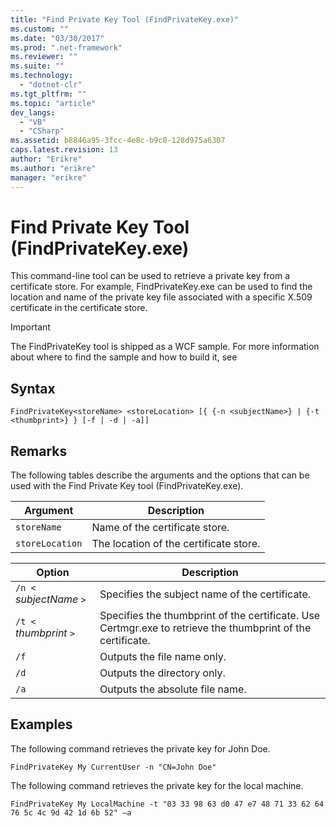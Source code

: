 ```yaml
---
title: "Find Private Key Tool (FindPrivateKey.exe)"
ms.custom: ""
ms.date: "03/30/2017"
ms.prod: ".net-framework"
ms.reviewer: ""
ms.suite: ""
ms.technology: 
  - "dotnet-clr"
ms.tgt_pltfrm: ""
ms.topic: "article"
dev_langs: 
  - "VB"
  - "CSharp"
ms.assetid: b8846a95-3fcc-4e8c-b9c0-128d975a6307
caps.latest.revision: 13
author: "Erikre"
ms.author: "erikre"
manager: "erikre"
---
```

# Find Private Key Tool (FindPrivateKey.exe)
This command-line tool can be used to retrieve a private key from a certificate store. For example, FindPrivateKey.exe can be used to find the location and name of the private key file associated with a specific X.509 certificate in the certificate store.  
  
> [!IMPORTANT]
>  The FindPrivateKey tool is shipped as a WCF sample. For more information about where to find the sample and how to build it, see  
  
## Syntax  
  
```  
FindPrivateKey<storeName> <storeLocation> [{ {-n <subjectName>} | {-t <thumbprint>} } [-f | -d | -a]]  
```  
  
## Remarks  
 The following tables describe the arguments and the options that can be used with the Find Private Key tool (FindPrivateKey.exe).  
  
|Argument|Description|  
|--------------|-----------------|  
|`storeName`|Name of the certificate store.|  
|`storeLocation`|The location of the certificate store.|  
  
|Option|Description|  
|------------|-----------------|  
|`/n <` *subjectName* `>`|Specifies the subject name of the certificate.|  
|`/t <` *thumbprint* `>`|Specifies the thumbprint of the certificate. Use Certmgr.exe to retrieve the thumbprint of the certificate.|  
|`/f`|Outputs the file name only.|  
|`/d`|Outputs the directory only.|  
|`/a`|Outputs the absolute file name.|  
  
## Examples  
 The following command retrieves the private key for John Doe.  
  
```  
FindPrivateKey My CurrentUser -n "CN=John Doe"  
```  
  
 The following command retrieves the private key for the local machine.  
  
```  
FindPrivateKey My LocalMachine -t "03 33 98 63 d0 47 e7 48 71 33 62 64 76 5c 4c 9d 42 1d 6b 52" –a  
```
